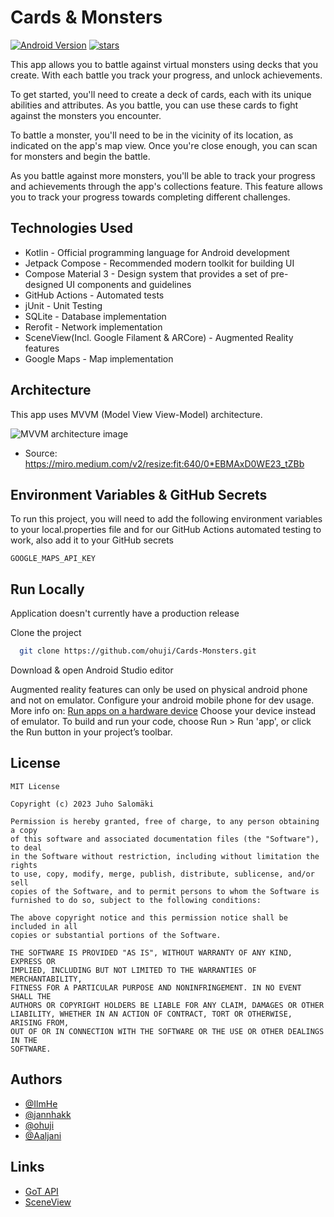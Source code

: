 
# Cards & Monsters

[![Android Version](https://badgen.net/badge/icon/33?icon=android&label=Android)](https://support.google.com/android/answer/7680439?hl=en)
[![stars](https://badgen.net/github/stars/ohuji/Cards-Monsters)](https://github.com/ohuji/Cards-Monsters)


This app allows you to battle against virtual monsters using decks that you create. With each battle you track your progress, and unlock achievements.

To get started, you'll need to create a deck of cards, each with its unique abilities and attributes. As you battle, you can use these cards to fight against the monsters you encounter.

To battle a monster, you'll need to be in the vicinity of its location, as indicated on the app's map view. Once you're close enough, you can scan for monsters and begin the battle.

As you battle against more monsters, you'll be able to track your progress and achievements through the app's collections feature. This feature allows you to track your progress towards completing different challenges.



## Technologies Used

- Kotlin - Official programming language for Android development
- Jetpack Compose - Recommended modern toolkit for building UI
- Compose Material 3 - Design system that provides a set of pre-designed UI components and guidelines
- GitHub Actions - Automated tests
- jUnit - Unit Testing
- SQLite - Database implementation
- Rerofit - Network implementation
- SceneView(Incl. Google Filament & ARCore) - Augmented Reality features
- Google Maps - Map implementation



## Architecture

This app uses MVVM (Model View View-Model) architecture.

![MVVM architecture image](https://miro.medium.com/v2/resize:fit:640/0*EBMAxD0WE23_tZBb)

- Source: https://miro.medium.com/v2/resize:fit:640/0*EBMAxD0WE23_tZBb
## Environment Variables & GitHub Secrets

To run this project, you will need to add the following environment variables to your local.properties file and for our GitHub Actions automated testing to work, also add it to your GitHub secrets

`GOOGLE_MAPS_API_KEY`

## Run Locally

Application doesn't currently have a production release

Clone the project

```bash
  git clone https://github.com/ohuji/Cards-Monsters.git
```
Download & open Android Studio editor

Augmented reality features can only be used on physical android phone and not on emulator.
Configure your android mobile phone for dev usage. 
More info on: [Run apps on a hardware device](https://developer.android.com/studio/run/device)
Choose your device instead of emulator.
To build and run your code, choose Run > Run 'app', or click the Run button in your project’s toolbar.


## License

```
MIT License

Copyright (c) 2023 Juho Salomäki

Permission is hereby granted, free of charge, to any person obtaining a copy
of this software and associated documentation files (the "Software"), to deal
in the Software without restriction, including without limitation the rights
to use, copy, modify, merge, publish, distribute, sublicense, and/or sell
copies of the Software, and to permit persons to whom the Software is
furnished to do so, subject to the following conditions:

The above copyright notice and this permission notice shall be included in all
copies or substantial portions of the Software.

THE SOFTWARE IS PROVIDED "AS IS", WITHOUT WARRANTY OF ANY KIND, EXPRESS OR
IMPLIED, INCLUDING BUT NOT LIMITED TO THE WARRANTIES OF MERCHANTABILITY,
FITNESS FOR A PARTICULAR PURPOSE AND NONINFRINGEMENT. IN NO EVENT SHALL THE
AUTHORS OR COPYRIGHT HOLDERS BE LIABLE FOR ANY CLAIM, DAMAGES OR OTHER
LIABILITY, WHETHER IN AN ACTION OF CONTRACT, TORT OR OTHERWISE, ARISING FROM,
OUT OF OR IN CONNECTION WITH THE SOFTWARE OR THE USE OR OTHER DEALINGS IN THE
SOFTWARE.

```


## Authors

- [@IlmHe](https://github.com/IlmHe)
- [@jannhakk](https://github.com/jannhakk)
- [@ohuji](https://github.com/ohuji)
- [@Aaljani](https://github.com/Aaljani)


## Links
- [GoT API](https://gameofthronesquotes.xyz/)
- [SceneView](https://github.com/SceneView/sceneview-android)



